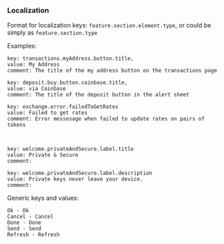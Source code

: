 ### Localization

Format for localization keys:
`feature.section.element.type`, or could be simply as `feature.section.type`

Examples:
```
key: transactions.myAddress.button.title, 
value: My Address
comment: The title of the my address button on the transactions page

key: deposit.buy.button.coinbase.title, 
value: via Coinbase
comment: The title of the deposit button in the alert sheet

key: exchange.error.failedToGetRates
value: Failed to get rates
comment: Error messesage when failed to update rates on pairs of tokens



key: welcome.privateAndSecure.label.title
value: Private & Secure
comment: 

key: welcome.privateAndSecure.label.description
value: Private keys never leave your device.
comment:

```

Generic keys and values:
```
Ok - Ok
Cancel - Cancel
Done - Done
Send - Send
Refresh - Refresh
```
